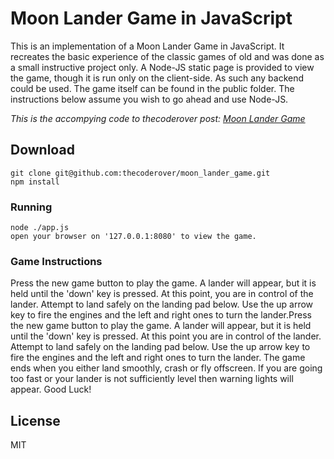 # Moon Lander Game in JavaScript

This is an implementation of a Moon Lander Game in JavaScript. It recreates the basic experience of the classic games of old and was done as a small instructive project only.
A Node-JS static page is provided to view the game, though it is run only on the client-side. As such any backend could be used. The game itself
can be found in the public folder. The instructions below assume you wish to go ahead and use Node-JS.

*This is the accompying code to thecoderover post: [Moon Lander Game](https://www.thecoderover.com/2020/01/moon-lander-game/)*

## Download

```
git clone git@github.com:thecoderover/moon_lander_game.git
npm install
```

### Running
```
node ./app.js
open your browser on '127.0.0.1:8080' to view the game.
```

### Game Instructions
Press the new game button to play the game. A lander will appear, but it is held until the 'down' key is pressed. At this point, you are in control of the lander. Attempt to land safely on the landing pad below. Use the up arrow key to fire the engines and the left and right ones to turn the lander.Press the new game button to play the game. A lander will appear, but it is held until the 'down' key is pressed. At this point you are in control of the lander. Attempt to land safely on the landing pad below. Use the up arrow key to fire the engines and the left and right ones to turn the lander.
The game ends when you either land smoothly, crash or fly offscreen. If you are going too fast or your lander is not sufficiently level then warning lights will appear. Good Luck!

## License
MIT
